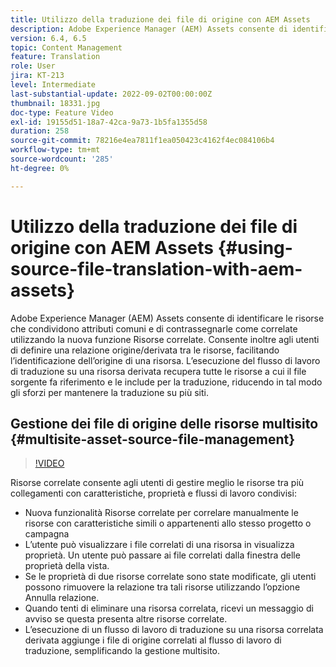 ```yaml
---
title: Utilizzo della traduzione dei file di origine con AEM Assets
description: Adobe Experience Manager (AEM) Assets consente di identificare le risorse che condividono attributi comuni e di contrassegnarle come correlate utilizzando la nuova funzione Risorse correlate. Consente inoltre agli utenti di definire una relazione origine/derivata tra le risorse, facilitando l’identificazione dell’origine di una risorsa. L’esecuzione del flusso di lavoro di traduzione su una risorsa derivata recupera tutte le risorse a cui il file sorgente fa riferimento e le include per la traduzione, riducendo in tal modo gli sforzi per mantenere la traduzione su più siti.
version: 6.4, 6.5
topic: Content Management
feature: Translation
role: User
jira: KT-213
level: Intermediate
last-substantial-update: 2022-09-02T00:00:00Z
thumbnail: 18331.jpg
doc-type: Feature Video
exl-id: 19155d51-18a7-42ca-9a73-1b5fa1355d58
duration: 258
source-git-commit: 78216e4ea7811f1ea050423c4162f4ec084106b4
workflow-type: tm+mt
source-wordcount: '285'
ht-degree: 0%

---
```


# Utilizzo della traduzione dei file di origine con AEM Assets {#using-source-file-translation-with-aem-assets}

Adobe Experience Manager (AEM) Assets consente di identificare le risorse che condividono attributi comuni e di contrassegnarle come correlate utilizzando la nuova funzione Risorse correlate. Consente inoltre agli utenti di definire una relazione origine/derivata tra le risorse, facilitando l’identificazione dell’origine di una risorsa. L’esecuzione del flusso di lavoro di traduzione su una risorsa derivata recupera tutte le risorse a cui il file sorgente fa riferimento e le include per la traduzione, riducendo in tal modo gli sforzi per mantenere la traduzione su più siti.

## Gestione dei file di origine delle risorse multisito {#multisite-asset-source-file-management}

>[!VIDEO](https://video.tv.adobe.com/v/18331?quality=12&learn=on)

Risorse correlate consente agli utenti di gestire meglio le risorse tra più collegamenti con caratteristiche, proprietà e flussi di lavoro condivisi:

* Nuova funzionalità Risorse correlate per correlare manualmente le risorse con caratteristiche simili o appartenenti allo stesso progetto o campagna
* L’utente può visualizzare i file correlati di una risorsa in visualizza proprietà. Un utente può passare ai file correlati dalla finestra delle proprietà della vista.
* Se le proprietà di due risorse correlate sono state modificate, gli utenti possono rimuovere la relazione tra tali risorse utilizzando l’opzione Annulla relazione.
* Quando tenti di eliminare una risorsa correlata, ricevi un messaggio di avviso se questa presenta altre risorse correlate.
* L’esecuzione di un flusso di lavoro di traduzione su una risorsa correlata derivata aggiunge i file di origine correlati al flusso di lavoro di traduzione, semplificando la gestione multisito.

